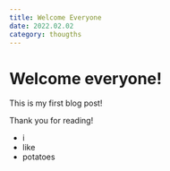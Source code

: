 ```yaml
---
title: Welcome Everyone
date: 2022.02.02
category: thougths
---
```


# Welcome everyone!

This is my first blog post!

Thank you for reading!

- i
- like
- potatoes
